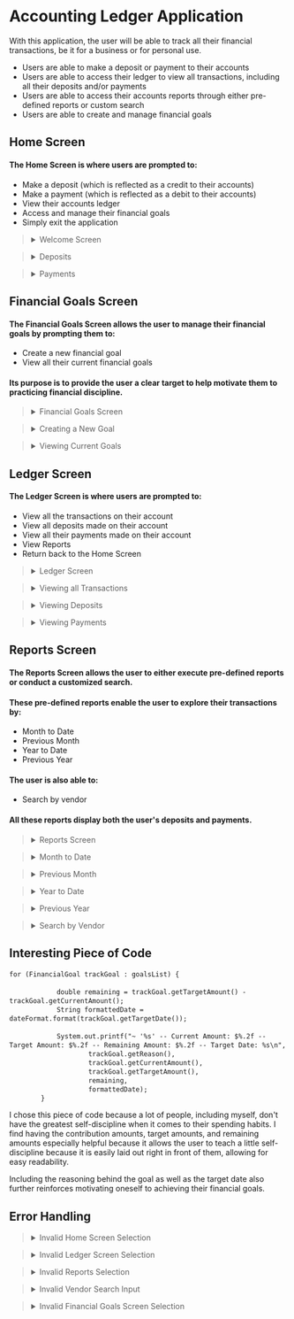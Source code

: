 ﻿# Accounting Ledger Application
With this application, the user will be able to track all their financial transactions, be it for a business or for personal use.

- Users are able to make a deposit or payment to their accounts
- Users are able to access their ledger to view all transactions, including all their deposits and/or payments
- Users are able to access their accounts reports through either pre-defined reports or custom search
- Users are able to create and manage financial goals 

## Home Screen

#### The Home Screen is where users are prompted to:
- Make a deposit (which is reflected as a credit to their accounts)
- Make a payment (which is reflected as a debit to their accounts)
- View their accounts ledger
- Access and manage their financial goals
- Simply exit the application

><details>
><summary> Welcome Screen </summary>
>
>![HomeScreen.PNG](https://github.com/alyu15/CapstoneOne_AccountingLedger/blob/94da9a35d5de2b616e6a761fc5b36a909233e2cd/images/HomeScreen.PNG)
></details>

><details>
><summary> Deposits </summary>
>
>#### If the user chooses 'Make a Deposit', they are then prompted to:
>- Enter in the reason/description as to why they are making this deposit
>- Enter in the name of the vendor making the deposit
>- Enter in the amount they would like to deposit
>
>#### Afterwards, the user is given a confirmation message ensuring that their deposit has been properly recorded without any issues.
>
>><details>
>><summary> Making a Deposit </summary>
>>
>>![Deposits.PNG](https://github.com/alyu15/CapstoneOne_AccountingLedger/blob/94da9a35d5de2b616e6a761fc5b36a909233e2cd/images/Deposits.PNG)
>></details>
></details>

><details>
><summary> Payments </summary>
>
>#### If the user chooses 'Make a Payment', they are then prompted to:
>- Enter in the reason/description as to why they are making this payment
>- Enter in the name of the vendor making the payment
>- Enter in the amount they would like to pay
>
>#### Afterwards, the user is given a confirmation message ensuring that their payment has been properly recorded without any issues.
>
>><details>
>><summary> Making a Payment </summary>
>>
>>![Payments.PNG](https://github.com/alyu15/CapstoneOne_AccountingLedger/blob/94da9a35d5de2b616e6a761fc5b36a909233e2cd/images/Payments.PNG)
>></details>
></details>

## Financial Goals Screen
#### The Financial Goals Screen allows the user to manage their financial goals by prompting them to:
- Create a new financial goal
- View all their current financial goals
#### Its purpose is to provide the user a clear target to help motivate them to practicing financial discipline.
><details>
><summary> Financial Goals Screen </summary>
>
>![FinancialGoalsScreen.PNG](https://github.com/alyu15/CapstoneOne_AccountingLedger/blob/94da9a35d5de2b616e6a761fc5b36a909233e2cd/images/FinancialGoalsScreen.PNG)
></details>

><details>
><summary> Creating a New Goal </summary>
>
>#### If the user chooses 'Create a New Goal', they are prompted to:
> - Enter in the reason behind their financial goal
> - Enter in the current amount they would like to contribute towards their goal
> - Enter in the target amount that they would like to save up
> - Enter in the date they want to achieve their financial goal by
> 
> Afterwards, the user is given a confirmation message ensuring that their financial goal was successfully created.
>><details>
>><summary> Create a New Goal </summary>
>>
>>![CreatingGoal.PNG](https://github.com/alyu15/CapstoneOne_AccountingLedger/blob/94da9a35d5de2b616e6a761fc5b36a909233e2cd/images/CreatingGoal.PNG)
>></details>
>
></details>

><details>
><summary> Viewing Current Goals </summary>
>
>#### If the user chooses 'View Current Goals', shown a list of all their current financial goals.
> In addition, the user is shown the remaining amount that they need to contribute in order to successfully meet their goal. 
>><details>
>><summary> Viewing Current Goals</summary>
>>
>>![ViewGoals.PNG](https://github.com/alyu15/CapstoneOne_AccountingLedger/blob/f65073faaed1cefa29f885509ebb7f6c81638179/images/ViewGoals.PNG)
>></details>
></details>

## Ledger Screen
#### The Ledger Screen is where users are prompted to:
- View all the transactions on their account
- View all deposits made on their account
- View all their payments made on their account
- View Reports 
- Return back to the Home Screen

><details>
><summary> Ledger Screen </summary>
>
>![LedgerScreen.PNG](https://github.com/alyu15/CapstoneOne_AccountingLedger/blob/94da9a35d5de2b616e6a761fc5b36a909233e2cd/images/LedgerScreen.PNG)
></details>

><details>
><summary>Viewing all Transactions</summary>
>
>#### If the user chooses 'View all Transactions', they are shown a list of all the transactions performed on their account.
>- This includes both deposits and payments.
>- Payments are signified by a "-" sign
>
>><details>
>><summary> All Transactions </summary>
>>
>>![DisplayAll.PNG](https://github.com/alyu15/CapstoneOne_AccountingLedger/blob/94da9a35d5de2b616e6a761fc5b36a909233e2cd/images/DisplayAll.PNG)
>></details>
></details>

><details>
><summary> Viewing Deposits </summary>
>
>#### If the user chooses 'View Deposits', they are shown a list of all the deposits performed on their account.
>
>><details>
>><summary> All Deposits </summary>
>>
>>![ViewDeposits.PNG](https://github.com/alyu15/CapstoneOne_AccountingLedger/blob/94da9a35d5de2b616e6a761fc5b36a909233e2cd/images/ViewDeposits.PNG)
>></details>
>></details>

><details>
><summary> Viewing Payments </summary>
>
>#### If the user chooses 'View Payments', they are shown a list of all the payments performed on their account.
>- The amounts are displayed with a "-" sign because payments are registered as credits to a user's account
>><details>
>><summary> All Payments </summary>
>>
>>![ViewPayments.PNG](https://github.com/alyu15/CapstoneOne_AccountingLedger/blob/main/images/ViewPayments.PNG)
>></details>
></details>

## Reports Screen
#### The Reports Screen allows the user to either execute pre-defined reports or conduct a customized search.
#### These pre-defined reports enable the user to explore their transactions by:
- Month to Date
- Previous Month
- Year to Date
- Previous Year
#### The user is also able to:
- Search by vendor
#### All these reports display both the user's deposits and payments.
><details>
><summary> Reports Screen </summary>
>
>![ReportsScreen.PNG](https://github.com/alyu15/CapstoneOne_AccountingLedger/blob/94da9a35d5de2b616e6a761fc5b36a909233e2cd/images/ReportsScreen.PNG)
></details>

><details> 
><summary> Month to Date </summary>
>
>#### If the user chooses 'Month to Date', the application will load and display all the user's transactions from the current month to the current date.
>><details>
>><summary> View Month to Date </summary>
>>
>>![MTD.PNG](https://github.com/alyu15/CapstoneOne_AccountingLedger/blob/94da9a35d5de2b616e6a761fc5b36a909233e2cd/images/MTD.PNG)
>></details>
></details>

><details>
><summary> Previous Month </summary>
>
>#### If the user chooses 'Previous Month', the application will load and display all the user's transactions from the previous month.
>><details>
>><summary> View Previous Month </summary>
>>
>>![PreviousMonth.PNG](https://github.com/alyu15/CapstoneOne_AccountingLedger/blob/94da9a35d5de2b616e6a761fc5b36a909233e2cd/images/PreviousMonth.PNG)
>></details>
></details>

><details>
><summary> Year to Date </summary>
>
>#### If the user chooses 'Year to Date', the application will load and display all the user's transactions from the current year to the current date.
>><details>
>><summary> View Year to Date </summary>
>>
>>![YTD.PNG](https://github.com/alyu15/CapstoneOne_AccountingLedger/blob/94da9a35d5de2b616e6a761fc5b36a909233e2cd/images/YTD.PNG)
>></details>
></details>

><details>
><summary> Previous Year </summary>
>
>#### If the user chooses 'Previous Year', the application will load and display all the user's transactions from the previous year.
>><details>
>><summary> View Previous Year </summary>
>>
>>![PreviousYear.PNG](https://github.com/alyu15/CapstoneOne_AccountingLedger/blob/94da9a35d5de2b616e6a761fc5b36a909233e2cd/images/PreviousYear.PNG)
>></details>
></details>

><details>
><summary> Search by Vendor </summary>
>
>#### If the user chooses 'Search by Vendor', the user will be prompted to enter the name of the vendor they want to look up in their transactions. 
> Afterwards, the application will display all the transactions involving that vendor.
>><details>
>><summary> Searching by Vendor </summary>
>>
>>![VendorSearch.PNG](https://github.com/alyu15/CapstoneOne_AccountingLedger/blob/94da9a35d5de2b616e6a761fc5b36a909233e2cd/images/VendorSearch.PNG)
>></details>
></details>

## Interesting Piece of Code
```
for (FinancialGoal trackGoal : goalsList) {

            double remaining = trackGoal.getTargetAmount() - trackGoal.getCurrentAmount();
            String formattedDate = dateFormat.format(trackGoal.getTargetDate());

            System.out.printf("~ '%s' -- Current Amount: $%.2f -- Target Amount: $%.2f -- Remaining Amount: $%.2f -- Target Date: %s\n",
                    trackGoal.getReason(),
                    trackGoal.getCurrentAmount(),
                    trackGoal.getTargetAmount(),
                    remaining,
                    formattedDate);
        }
```
I chose this piece of code because a lot of people, including myself, don't have the greatest self-discipline 
when it comes to their spending habits. I find having the contribution amounts, target amounts, 
and remaining amounts especially helpful because it allows the user to teach  a little self-discipline 
because it is easily laid out right in front of them, allowing for easy readability. 

Including the reasoning behind the goal as well as the target date also further reinforces motivating 
oneself to achieving their financial goals.

## Error Handling

><details>
><summary> Invalid Home Screen Selection </summary>
>
>![ErrorHandling1.PNG](https://github.com/alyu15/CapstoneOne_AccountingLedger/blob/94da9a35d5de2b616e6a761fc5b36a909233e2cd/images/ErrorHandling1.PNG)
></details>

><details>
><summary> Invalid Ledger Screen Selection </summary>
>
> ![ErrorHandling4.PNG](https://github.com/alyu15/CapstoneOne_AccountingLedger/blob/94da9a35d5de2b616e6a761fc5b36a909233e2cd/images/ErrorHandling4.PNG)
></details>

><details>
><summary> Invalid Reports Selection </summary>
>
>![ErrorHandling3.PNG](https://github.com/alyu15/CapstoneOne_AccountingLedger/blob/94da9a35d5de2b616e6a761fc5b36a909233e2cd/images/ErrorHandling3.PNG)
></details>

><details>
><summary> Invalid Vendor Search Input </summary>
>
>![ErrorHandling2.PNG](https://github.com/alyu15/CapstoneOne_AccountingLedger/blob/94da9a35d5de2b616e6a761fc5b36a909233e2cd/images/ErrorHandling2.PNG)
></details>

><details>
><summary> Invalid Financial Goals Screen Selection </summary>
>
>![ErrorHandling5.PNG](https://github.com/alyu15/CapstoneOne_AccountingLedger/blob/94da9a35d5de2b616e6a761fc5b36a909233e2cd/images/ErrorHandling5.PNG)
></details>
